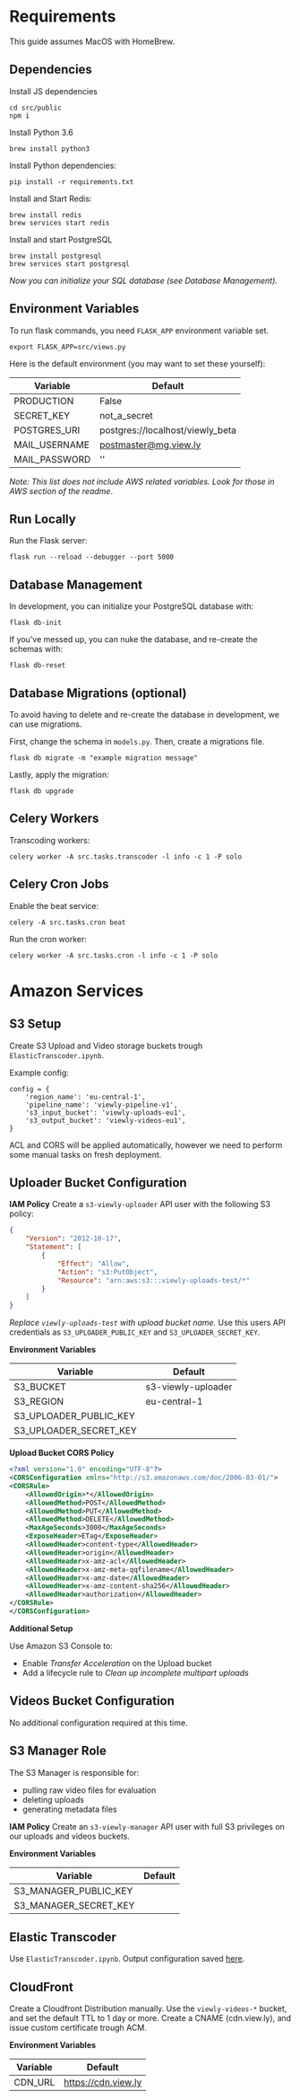 # Requirements
This guide assumes MacOS with HomeBrew.

## Dependencies
Install JS dependencies
```
cd src/public
npm i
```


Install Python 3.6
```
brew install python3
```


Install Python dependencies:
```
pip install -r requirements.txt
```

Install and Start Redis:
```
brew install redis
brew services start redis
```

Install and start PostgreSQL
```
brew install postgresql
brew services start postgresql
```
*Now you can initialize your SQL database (see Database Management).*

## Environment Variables
To run flask commands, you need `FLASK_APP` environment variable set.
```
export FLASK_APP=src/views.py
```

Here is the default environment (you may want to set these yourself):


| Variable               | Default                          |
| ---------------------- | -------------------------------- |
| PRODUCTION             | False                            |
| SECRET_KEY             | not_a_secret                     |
| POSTGRES_URI           | postgres://localhost/viewly_beta |
| MAIL_USERNAME          | postmaster@mg.view.ly            |
| MAIL_PASSWORD          | ''                               |

_Note: This list does not include AWS related variables. Look for those in AWS section
of the readme_.

## Run Locally
Run the Flask server:
```
flask run --reload --debugger --port 5000
```

## Database Management
In development, you can initialize your PostgreSQL database with:
```
flask db-init
```

If you've messed up, you can nuke the database, and re-create the schemas with:
```
flask db-reset
```

## Database Migrations (optional)
To avoid having to delete and re-create the database in development, we can use migrations.

First, change the schema in `models.py`. 
Then, create a migrations file.
```
flask db migrate -m "example migration message"
```

Lastly, apply the migration:
```
flask db upgrade
```

## Celery Workers
Transcoding workers:
```
celery worker -A src.tasks.transcoder -l info -c 1 -P solo
```

## Celery Cron Jobs
Enable the beat service:
```
celery -A src.tasks.cron beat
```

Run the cron worker:
```
celery worker -A src.tasks.cron -l info -c 1 -P solo
```

# Amazon Services

## S3 Setup
Create S3 Upload and Video storage buckets trough `ElasticTranscoder.ipynb`.

Example config:
```
config = {
    'region_name': 'eu-central-1',
    'pipeline_name': 'viewly-pipeline-v1',
    's3_input_bucket': 'viewly-uploads-eu1',
    's3_output_bucket': 'viewly-videos-eu1',
}
```

ACL and CORS will be applied automatically, however we need to perform some manual tasks
on fresh deployment.

## Uploader Bucket Configuration

**IAM Policy**
Create a `s3-viewly-uploader` API user with the following S3 policy:
```json
{
    "Version": "2012-10-17",
    "Statement": [
        {
            "Effect": "Allow",
            "Action": "s3:PutObject",
            "Resource": "arn:aws:s3:::viewly-uploads-test/*"
        }
    ]
}
```
_Replace `viewly-uploads-test` with upload bucket name._
Use this users API credentials as `S3_UPLOADER_PUBLIC_KEY` and `S3_UPLOADER_SECRET_KEY`.

**Environment Variables**

| Variable               | Default                |
| ---------------------- | ---------------------- |
| S3_BUCKET              | s3-viewly-uploader     |
| S3_REGION              | eu-central-1           |
| S3_UPLOADER_PUBLIC_KEY |                        |
| S3_UPLOADER_SECRET_KEY |                        |


**Upload Bucket CORS Policy**
```xml
<?xml version="1.0" encoding="UTF-8"?>
<CORSConfiguration xmlns="http://s3.amazonaws.com/doc/2006-03-01/">
<CORSRule>
    <AllowedOrigin>*</AllowedOrigin>
    <AllowedMethod>POST</AllowedMethod>
    <AllowedMethod>PUT</AllowedMethod>
    <AllowedMethod>DELETE</AllowedMethod>
    <MaxAgeSeconds>3000</MaxAgeSeconds>
    <ExposeHeader>ETag</ExposeHeader>
    <AllowedHeader>content-type</AllowedHeader>
    <AllowedHeader>origin</AllowedHeader>
    <AllowedHeader>x-amz-acl</AllowedHeader>
    <AllowedHeader>x-amz-meta-qqfilename</AllowedHeader>
    <AllowedHeader>x-amz-date</AllowedHeader>
    <AllowedHeader>x-amz-content-sha256</AllowedHeader>
    <AllowedHeader>authorization</AllowedHeader>
</CORSRule>
</CORSConfiguration>
```

**Additional Setup**

Use Amazon S3 Console to:
 - Enable _Transfer Acceleration_ on the Upload bucket
 - Add a lifecycle rule to _Clean up incomplete multipart uploads_
 
 
## Videos Bucket Configuration
No additional configuration required at this time.

## S3 Manager Role
The S3 Manager is responsible for:

 - pulling raw video files for evaluation
 - deleting uploads
 - generating metadata files

**IAM Policy**
Create an `s3-viewly-manager` API user with full S3 privileges
on our uploads and videos buckets.

**Environment Variables**

| Variable              | Default                  |
| --------------------- | ------------------------ |
| S3_MANAGER_PUBLIC_KEY |                          |
| S3_MANAGER_SECRET_KEY |                          |


## Elastic Transcoder
Use `ElasticTranscoder.ipynb`. 
Output configuration saved [here](src/conf/elastic_transcoder.prod.json).

## CloudFront
Create a Cloudfront Distribution manually.
Use the `viewly-videos-*` bucket, and set the default TTL to 1 day or more.
Create a CNAME (cdn.view.ly), and issue custom certificate trough ACM.

**Environment Variables**

| Variable | Default             |
| -------- | ------------------- |
| CDN_URL  | https://cdn.view.ly |
